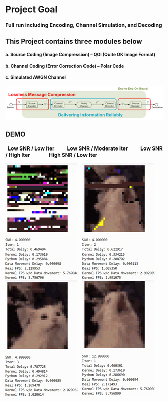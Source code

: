 # Project Goal
### Full run including Encoding, Channel Simulation, and Decoding
## This Project contains three modules below
#### a.	Source Coding (Image Compression) – QOI (Quite OK Image Format)
#### b.	Channel Coding (Error Correction Code) – Polar Code
#### c.	Simulated AWGN Channel
![System Overview](./graph/overview.png)
## DEMO
### &nbsp; Low SNR / Low Iter &emsp;&emsp; Low SNR / Moderate Iter &emsp;&emsp; Low SNR / High Iter &emsp;&emsp;&emsp;&nbsp; High SNR / Low Iter
<img src="./graph/cat_1.gif" width="230" height="368"/> &ensp; <img src="./graph/cat_2.gif" width="230" height="368"/> &ensp; <img src="./graph/cat_3.gif" width="230" height="368"/> &ensp; <img src="./graph/cat_4.gif" width="230" height="368"/>
